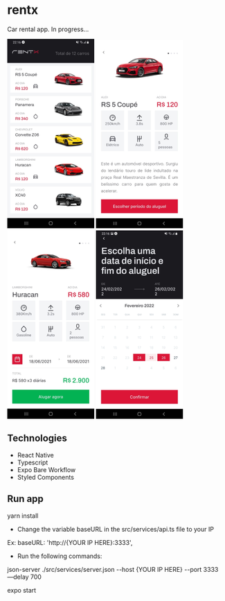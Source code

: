 # rentx
Car rental app. In progress...

![](src/assets/screen-01.png)
![](src/assets/screen-02.png)
![](src/assets/screen-03.png)
![](src/assets/screen-04.png)

## Technologies
- React Native
- Typescript
- Expo Bare Workflow
- Styled Components

## Run app
yarn install

- Change the variable baseURL in the src/services/api.ts file to your IP 

Ex: baseURL: 'http://{YOUR IP HERE}:3333',

- Run the following commands:

json-server ./src/services/server.json --host {YOUR IP HERE} --port 3333 —delay 700

expo start
